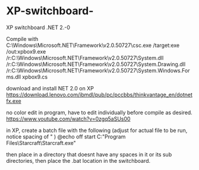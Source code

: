 # XP-switchboard-
XP switchboard .NET 2.-0


Compile with        
C:\Windows\Microsoft.NET\Framework\v2.0.50727\csc.exe /target:exe /out:xpbox9.exe /r:C:\Windows\Microsoft.NET\Framework\v2.0.50727\System.dll /r:C:\Windows\Microsoft.NET\Framework\v2.0.50727\System.Drawing.dll /r:C:\Windows\Microsoft.NET\Framework\v2.0.50727\System.Windows.Forms.dll xpbox9.cs

download and install NET 2.0 on XP 
https://download.lenovo.com/ibmdl/pub/pc/pccbbs/thinkvantage_en/dotnetfx.exe

no color edit in program, have to edit individually before compile as desired.
https://www.youtube.com/watch?v=0zgq5aSUs00

in XP, create a batch file with the following (adjust for actual file to be run, notice spacing of " )
@echo off
start C:\"Program Files\Starcraft\Starcraft.exe"

then place in a directory that doesnt have any spaces in it or its sub directories, then place the .bat location in the switchboard. 
